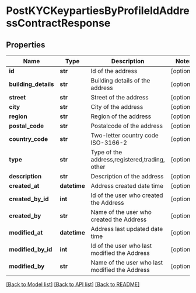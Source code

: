 # PostKYCKeypartiesByProfileIdAddressContractResponse

## Properties
Name | Type | Description | Notes
------------ | ------------- | ------------- | -------------
**id** | **str** | Id of the address | [optional] 
**building_details** | **str** | Building details of the address | [optional] 
**street** | **str** | Street of the address | [optional] 
**city** | **str** | City of the address | [optional] 
**region** | **str** | Region of the address | [optional] 
**postal_code** | **str** | Postalcode of the address | [optional] 
**country_code** | **str** | Two-letter country code ISO-3166-2 | [optional] 
**type** | **str** | Type of the address,registered,trading, other | [optional] 
**description** | **str** | Description of the address | [optional] 
**created_at** | **datetime** | Address created date time | [optional] 
**created_by_id** | **int** | Id of the user who created the Address | [optional] 
**created_by** | **str** | Name of the user who created the Address | [optional] 
**modified_at** | **datetime** | Address last updated date time | [optional] 
**modified_by_id** | **int** | Id of the user who last modified the Address | [optional] 
**modified_by** | **str** | Name of the user who last modified the Address | [optional] 

[[Back to Model list]](../README.md#documentation-for-models) [[Back to API list]](../README.md#documentation-for-api-endpoints) [[Back to README]](../README.md)


